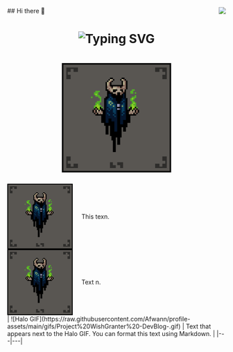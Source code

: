 <img align="right" src="https://visitor-badge.laobi.icu/badge?page_id=Afwann.Afwann" />
## Hi there 👋
<h1 align="center">
    <img src="https://readme-typing-svg.herokuapp.com?font=Tiny5&duration=3000&color=33FF00&center=true&vCenter=true&random=false&width=435&lines=~%24+echo+'Welcome%2C+Adventurer+!+%E2%9A%94+';~%24+sudo+pacman+-Syu+git-adv;~%24+usr%2Fbin%2Fgit-adv;~%24+%5B+%E2%96%88%E2%96%88%E2%96%88%E2%96%88%E2%96%88%E2%96%88%E2%96%88%E2%96%88%E2%96%88%E2%96%88+%5D+100%25;~%24+'Initiating+Quests%3A+Open+Source+Project';~%24+'Let+the+Adventure+Begin...!+%E2%9A%94'" alt="Typing SVG" />
</h1>
<h1 align="center">
    <img src="https://raw.githubusercontent.com/Afwann/profile-assets/main/gifs/Project%20WishGranter%20-DevBlog-.gif" style="width:50%; height:auto;" />
</h1>
<div style="display: flex; align-items: center;">
  <img src="https://raw.githubusercontent.com/Afwann/profile-assets/main/gifs/Project%20WishGranter%20-DevBlog-.gif" alt="Halo GIF" style="width: 30%; margin-right: 20px;">
  <p>This texn.</p>
</div>

<div style="display: flex; align-items: center;">
  <img src="https://raw.githubusercontent.com/Afwann/profile-assets/main/gifs/Project%20WishGranter%20-DevBlog-.gif" alt="Halo GIF" style="width: 30%; margin-right: 20px;">
  <div>
    <p>Text n.</p>
  </div>
</div>
| ![Halo GIF](https://raw.githubusercontent.com/Afwann/profile-assets/main/gifs/Project%20WishGranter%20-DevBlog-.gif) | Text that appears next to the Halo GIF. You can format this text using Markdown. |
|---|---|


<!--
**Afwann/Afwann** is a ✨ _special_ ✨ repository because its `README.md` (this file) appears on your GitHub profile.

Here are some ideas to get you started:

- 🔭 I’m currently working on ...
- 🌱 I’m currently learning ...
- 👯 I’m looking to collaborate on ...
- 🤔 I’m looking for help with ...
- 💬 Ask me about ...
- 📫 How to reach me: ...
- 😄 Pronouns: ...
- ⚡ Fun fact: ...
-->
